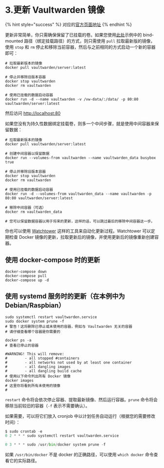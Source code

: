 # 3.更新 Vaultwarden 镜像

{% hint style="success" %}
对应的[官方页面地址](https://github.com/dani-garcia/vaultwarden/wiki/Updating-the-vaultwarden-image)
{% endhint %}

更新非常简单，你只需确保保留了已挂载的卷。如果您使用[此处](starting-a-container.md)示例中的 bind-mounted 路径（绑定挂载路径）的方式，则只需使用 `pull` 拉取最新版的镜像，使用 `stop` 和 `rm` 停止和移除当前容器，然后与之前相同的方式启动一个新的容器即可：

```docker
# 拉取最新版本的镜像
docker pull vaultwarden/server:latest

# 停止并移除旧版本容器
docker stop vaultwarden
docker rm vaultwarden

# 使用已挂载的数据启动容器
docker run -d --name vaultwarden -v /vw-data/:/data/ -p 80:80 vaultwarden/server:latest
```

然后访问 [http://localhost:80](http://localhost/)

如果您没有为持久性数据绑定挂载卷，则多一个中间步骤，就是使用中间容器来保留数据：

```docker
# 拉取最新版本的镜像
docker pull vaultwarden/server:latest

# 创建中间容器以保留数据
docker run --volumes-from vaultwarden --name vaultwarden_data busybox true

# 停止并移除旧版本容器
docker stop vaultwarden
docker rm vaultwarden

# 使用已挂载的数据启动容器
docker run -d --volumes-from vaultwarden_data --name vaultwarden -p 80:80 vaultwarden/server:latest

# 移除中间容器（可选）
docker rm vaultwarden_data

# 您可以保留数据容器以用于将来的更新，这样的话，可以跳过最后的移除中间容器这一步。
```

你也可以使用 [Watchtower](https://containrrr.dev/watchtower/) 这样的工具来自动化更新过程。Watchtower 可以定期检查 Docker 镜像的更新，拉取更新后的镜像，并使用更新后的镜像重新创建容器。

## 使用 docker-compose 时的更新 <a href="#updating-when-using-docker-compose" id="updating-when-using-docker-compose"></a>

```shell
docker-compose down
docker-compose pull
docker-compose up -d
```

## 使用 systemd 服务时的更新（在本例中为 Debian/Raspbian） <a href="#updating-when-using-systemd-service-in-this-case-debian-raspbian" id="updating-when-using-systemd-service-in-this-case-debian-raspbian"></a>

```shell
sudo systemctl restart vaultwarden.service
sudo docker system prune -f
# 警告！这将删除已停止或未使用的容器，例如与 Vaultwarden 无关的容器
# 请仔细查看哪个容器是你需要的

docker ps -a
# 查看已停止的容器

#WARNING! This will remove:
#        - all stopped #containers
#        - all networks not used by at least one container
#        - all dangling images
#        - all dangling build cache
# 使用以下命令列出所有 Docker 镜像
docker images
# 这里你将看到所有未使用的镜像
#
```

`restart` 命令将会依次停止容器、提取最新镜像、然后运行容器。`prune` 命令将会移除当前较旧的容器（`-f` 表示不需要确认）。

如果需要，可以将它们放入 cronjob 中以计划任务自动运行（根据您的需要修改时间）：

```python
$ sudo crontab -e
0 2 * * * sudo systemctl restart vaultwarden.service

0 3 * * * sudo /usr/bin/docker system prune -f
```

如果 `/usr/bin/docker` 不是 docker 的正确路径，可以使用 `which docker` 命令查看它的实际路径。
